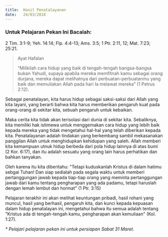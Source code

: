 ```yaml
---
title:  Hasil Penatalayanan
date:   24/03/2018
---
```


### Untuk Pelajaran Pekan Ini Bacalah:
2 Tim. 3:1-9; Yeh. 14:14; Flp. 4:4-13; Ams. 3:5; 1 Ptr. 2:11, 12; Mat. 7:23; 25:21.

> <p>Ayat Hafalan</p>
> “Milikilah cara hidup yang baik di tengah-tengah bangsa-bangsa bukan Yahudi, supaya apabila mereka memfitnah kamu sebagai orang durjana, mereka dapat melihatnya dari perbuatan-perbuatanmu yang baik dan memuliakan Allah pada hari Ia melawat mereka” (1 Petrus 2:12).

Sebagai penatalayan, kita harus hidup sebagai saksi-saksi dari Allah yang kita layani, yang berarti bahwa kita harus memberikan pengaruh kuat pada orang-orang di sekitar kita, sebuah pengaruh untuk kebaikan.

Maka cerita kita tidak akan terisolasi dari dunia di sekitar kita. Sebaliknya, kita memiliki hak istimewa untuk menggemakan cara hidup yang lebih baik kepada mereka yang tidak mengetahui hal-hal yang telah diberikan kepada kita. Penatalayanan adalah tindakan yang berkembang sambil mekasanakan panggilan Allah untuk menghidupkan kehidupan yang saleh. Allah memberi kita kemampuan utnuk hidup berbeda dari pola hidup lainnya di atas bumi (2 Kor. 6:17), dan itu adalah sesuatu yang orang lain harus perhatikan dan bahkan tanyakan.

Oleh karena itu kita diberitahu: "Tetapi kuduskanlah Kristus di dalam hatimu sebgai Tuhan! Dan siap sedialah pada segala waktu untuk memberi pertanggungan jawab kepada tiap-tiap orang yang meminta pertanggungan jawab dari kamu tentang pengharapan yang ada padamu, tetapi haruslah dengan lemah lembut dan hormat" (1 Ptr. 3:15)

Pelajaran terakhir ini akan melihat keuntungan pribadi, hasil rohani yang muncul, hasil yang berhasil, pengaruh kita, dan kunci kepada kepuasan dalam hidup penatalayan ini, mengetahui bahwa itu semua adalah tentang "Kristus ada di tengah-tengah kamu, pengharapan akan kemuliaan" (Kol. 1:27).

_* Pelajari pelajaran pekan ini untuk persiapan Sabat 31 Maret._